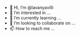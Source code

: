 - 👋 Hi, I’m @lavanyavilli
- 👀 I’m interested in ...
- 🌱 I’m currently learning ...
- 💞️ I’m looking to collaborate on ...
- 📫 How to reach me ...

<!---
lavanyavilli/lavanyavilli is a ✨ special ✨ repository because its `README.md` (this file) appears on your GitHub profile.
You can click the Preview link to take a look at your changes.
--->

